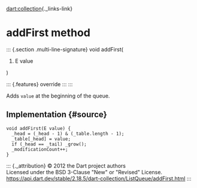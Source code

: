[dart:collection](../../dart-collection/dart-collection-library){._links-link}

addFirst method
===============

::: {.section .multi-line-signature}
void addFirst(

1.  E value

)

::: {.features}
override
:::
:::

Adds `value` at the beginning of the queue.

Implementation {#source}
--------------

``` {.language-dart data-language="dart"}
void addFirst(E value) {
  _head = (_head - 1) & (_table.length - 1);
  _table[_head] = value;
  if (_head == _tail) _grow();
  _modificationCount++;
}
```

::: {._attribution}
© 2012 the Dart project authors\
Licensed under the BSD 3-Clause \"New\" or \"Revised\" License.\
<https://api.dart.dev/stable/2.18.5/dart-collection/ListQueue/addFirst.html>
:::
